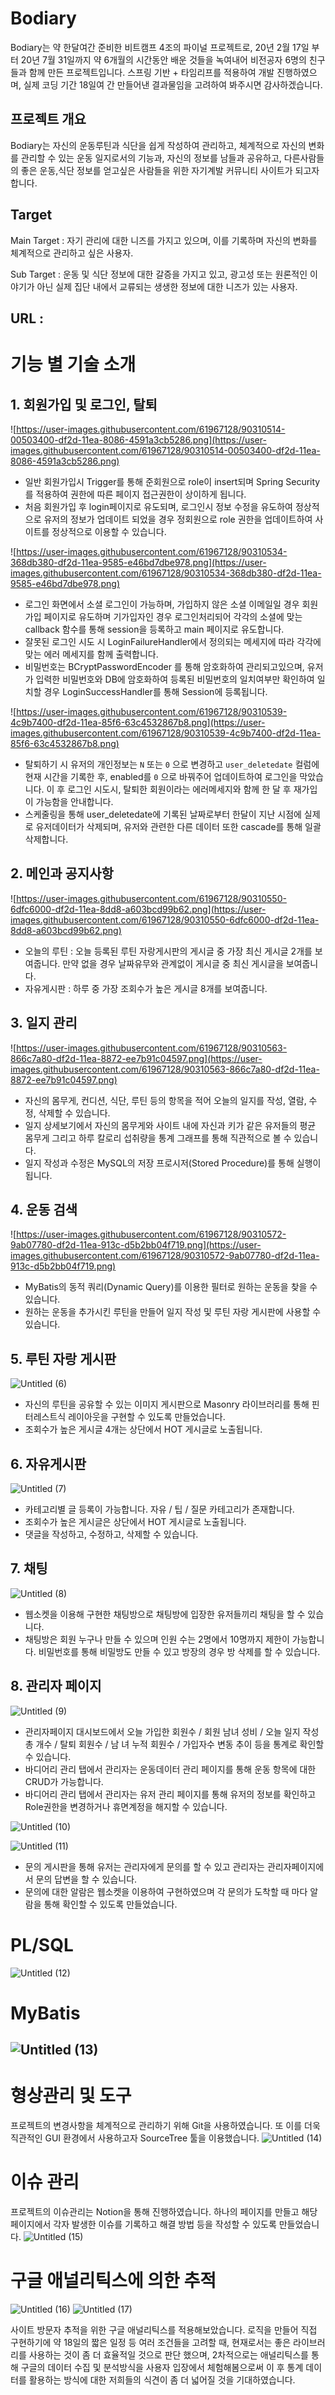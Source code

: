 # Bodiary
Bodiary는 약 한달여간 준비한 비트캠프 4조의 파이널 프로젝트로, 20년 2월 17일 부터 20년 7월 31일까지 약 6개월의 시간동안 배운 것들을 녹여내어 비전공자 6명의 친구들과 함께 만든 프로젝트입니다.
스프링 기반 + 타임리프를 적용하여 개발 진행하였으며, 실제 코딩 기간 18일여 간 만들어낸 결과물임을 고려하여 봐주시면 감사하겠습니다.


## 프로젝트 개요
Bodiary는 자신의 운동루틴과 식단을 쉽게 작성하여 관리하고, 체계적으로 자신의 변화를 관리할 수 있는 운동 일지로서의 기능과, 자신의 정보를 남들과 공유하고, 다른사람들의 좋은 운동,식단 정보를 얻고싶은 사람들을 위한 자기계발 커뮤니티 사이트가 되고자합니다.

## Target

Main Target : 자기 관리에 대한 니즈를 가지고 있으며, 이를 기록하며 자신의 변화를 체계적으로 관리하고 싶은 사용자.

Sub Target : 운동 및 식단 정보에 대한 갈증을 가지고 있고, 광고성 또는 원론적인 이야기가 아닌 실제 집단 내에서 교류되는 생생한 정보에 대한 니즈가 있는 사용자.

## URL : 

# 기능 별 기술 소개

## 1. 회원가입 및 로그인, 탈퇴

![https://user-images.githubusercontent.com/61967128/90310514-00503400-df2d-11ea-8086-4591a3cb5286.png](https://user-images.githubusercontent.com/61967128/90310514-00503400-df2d-11ea-8086-4591a3cb5286.png)

- 일반 회원가입시 Trigger를 통해 준회원으로 role이 insert되며 Spring Security를 적용하여 권한에 따른 페이지 접근권한이 상이하게 됩니다.
- 처음 회원가입 후 login페이지로 유도되며, 로그인시 정보 수정을 유도하여 정상적으로 유저의 정보가 업데이트 되었을 경우 정회원으로 role 권한을 업데이트하여 사이트를 정상적으로 이용할 수 있습니다.

![https://user-images.githubusercontent.com/61967128/90310534-368db380-df2d-11ea-9585-e46bd7dbe978.png](https://user-images.githubusercontent.com/61967128/90310534-368db380-df2d-11ea-9585-e46bd7dbe978.png)

- 로그인 화면에서 소셜 로그인이 가능하며, 가입하지 않은 소셜 이메일일 경우 회원가입 페이지로 유도하며 기가입자인 경우 로그인처리되어 각각의 소셜에 맞는 callback 함수를 통해 session을 등록하고 main 페이지로 유도합니다.
- 잘못된 로그인 시도 시 LoginFailureHandler에서 정의되는 메세지에 따라 각각에 맞는 에러 메세지를 함께 출력합니다.
- 비밀번호는 BCryptPasswordEncoder 를 통해 암호화하여 관리되고있으며, 유저가 입력한 비밀번호와 DB에 암호화하여 등록된 비밀번호의 일치여부만 확인하여 일치할 경우 LoginSuccessHandler를 통해 Session에 등록됩니다.

![https://user-images.githubusercontent.com/61967128/90310539-4c9b7400-df2d-11ea-85f6-63c4532867b8.png](https://user-images.githubusercontent.com/61967128/90310539-4c9b7400-df2d-11ea-85f6-63c4532867b8.png)

- 탈퇴하기 시 유저의 개인정보는 `N` 또는 `0` 으로 변경하고 `user_deletedate` 컬럼에 현재 시간을 기록한 후, enabled를 `0` 으로 바꿔주어 업데이트하여 로그인을 막았습니다. 이 후 로그인 시도시, 탈퇴한 회원이라는 에러메세지와 함께 한 달 후 재가입이 가능함을 안내합니다.
- 스케줄링을 통해 user_deletedate에 기록된 날짜로부터 한달이 지난 시점에 실제로 유저데이터가 삭제되며, 유저와 관련한 다른 데이터 또한 cascade를 통해 일괄 삭제합니다.

## 2. 메인과 공지사항

![https://user-images.githubusercontent.com/61967128/90310550-6dfc6000-df2d-11ea-8dd8-a603bcd99b62.png](https://user-images.githubusercontent.com/61967128/90310550-6dfc6000-df2d-11ea-8dd8-a603bcd99b62.png)

- 오늘의 루틴 : 오늘 등록된 루틴 자랑게시판의 게시글 중 가장 최신 게시글 2개를 보여줍니다. 만약 없을 경우 날짜유무와 관계없이 게시글 중 최신 게시글을 보여줍니다.
- 자유게시판 : 하루 중 가장 조회수가 높은 게시글 8개를 보여줍니다.

## 3. 일지 관리

![https://user-images.githubusercontent.com/61967128/90310563-866c7a80-df2d-11ea-8872-ee7b91c04597.png](https://user-images.githubusercontent.com/61967128/90310563-866c7a80-df2d-11ea-8872-ee7b91c04597.png)

- 자신의 몸무게, 컨디션, 식단, 루틴 등의 항목을 적어 오늘의 일지를 작성, 열람, 수정, 삭제할 수 있습니다.
- 일지 상세보기에서 자신의 몸무게와 사이트 내에 자신과 키가 같은 유저들의 평균 몸무게 그리고 하루 칼로리 섭취량을 통계 그래프를 통해 직관적으로 볼 수 있습니다.
- 일지 작성과 수정은 MySQL의 저장 프로시저(Stored Procedure)를 통해 실행이 됩니다.

## 4. 운동 검색

![https://user-images.githubusercontent.com/61967128/90310572-9ab07780-df2d-11ea-913c-d5b2bb04f719.png](https://user-images.githubusercontent.com/61967128/90310572-9ab07780-df2d-11ea-913c-d5b2bb04f719.png)

- MyBatis의 동적 쿼리(Dynamic Query)를 이용한 필터로 원하는 운동을 찾을 수 있습니다.
- 원하는 운동을 추가시킨 루틴을 만들어 일지 작성 및 루틴 자랑 게시판에 사용할 수 있습니다.

## 5. 루틴 자랑 게시판

![Untitled (6)](https://user-images.githubusercontent.com/61967128/90310589-d8ad9b80-df2d-11ea-8ef0-6158d84bb16f.png)

- 자신의 루틴을 공유할 수 있는 이미지 게시판으로 Masonry 라이브러리를 통해 핀터레스트식 레이아웃을 구현할 수 있도록 만들었습니다.
- 조회수가 높은 게시글 4개는 상단에서 HOT 게시글로 노출됩니다.

## 6. 자유게시판

![Untitled (7)](https://user-images.githubusercontent.com/61967128/90310588-d77c6e80-df2d-11ea-863b-4df44185b41d.png)

- 카테고리별 글 등록이 가능합니다. 자유 / 팁 / 질문 카테고리가 존재합니다.
- 조회수가 높은 게시글은 상단에서 HOT 게시글로 노출됩니다.
- 댓글을 작성하고, 수정하고, 삭제할 수 있습니다.

## 7. 채팅

![Untitled (8)](https://user-images.githubusercontent.com/61967128/90310586-d2b7ba80-df2d-11ea-98ec-d4da59b7f33c.png)

- 웹소켓을 이용해 구현한 채팅방으로 채팅방에 입장한 유저들끼리 채팅을 할 수 있습니다.
- 채팅방은 회원 누구나 만들 수 있으며 인원 수는 2명에서 10명까지 제한이 가능합니다. 비밀번호를 통해 비밀방도 만들 수 있고 방장의 경우 방 삭제를 할 수 있습니다.

## 8. 관리자 페이지

![Untitled (9)](https://user-images.githubusercontent.com/61967128/90310620-39d56f00-df2e-11ea-95bf-d41b462ad08d.png)

- 관리자페이지 대시보드에서 오늘 가입한 회원수 / 회원 남녀 성비 / 오늘 일지 작성 총 개수 / 탈퇴 회원수 / 남 녀 누적 회원수 / 가입자수 변동 추이 등을 통계로 확인할 수 있습니다.
- 바디어리 관리 탭에서 관리자는 운동데이터 관리 페이지를 통해 운동 항목에 대한 CRUD가 가능합니다.
- 바디어리 관리 탭에서 관리자는 유저 관리 페이지를 통해 유저의 정보를 확인하고 Role권한을 변경하거나 휴면계정을 해지할 수 있습니다.

![Untitled (10)](https://user-images.githubusercontent.com/61967128/90310619-393cd880-df2e-11ea-94b4-4e99a3e546a4.png)

![Untitled (11)](https://user-images.githubusercontent.com/61967128/90310618-38a44200-df2e-11ea-9050-f9d455a45014.png)

- 문의 게시판을 통해 유저는 관리자에게 문의를 할 수 있고 관리자는 관리자페이지에서 문의 답변을 할 수 있습니다.
- 문의에 대한 알람은 웹소켓을 이용하여 구현하였으며 각 문의가 도착할 때 마다 알람을 통해 확인할 수 있도록 만들었습니다.

# PL/SQL 
![Untitled (12)](https://user-images.githubusercontent.com/61967128/90310617-38a44200-df2e-11ea-8d14-f50f5ca884d1.png)
# MyBatis 
![Untitled (13)](https://user-images.githubusercontent.com/61967128/90310616-380bab80-df2e-11ea-8206-c81bdb0ead57.png)
---

# 형상관리 및 도구 

프로젝트의 변경사항을 체계적으로 관리하기 위해 Git을 사용하였습니다. 또 이를 더욱 직관적인 GUI 환경에서 사용하고자 SourceTree 툴을 이용했습니다.
![Untitled (14)](https://user-images.githubusercontent.com/61967128/90310615-37731500-df2e-11ea-86dd-257aa2e67c95.png)
# 이슈 관리 

프로젝트의 이슈관리는 Notion을 통해 진행하였습니다.  하나의 페이지를 만들고 해당 페이지에서 각자 발생한 이슈를 기록하고 해결 방법 등을 작성할 수 있도록 만들었습니다.
![Untitled (15)](https://user-images.githubusercontent.com/61967128/90310614-36da7e80-df2e-11ea-9812-de3a22166a7b.png)
# 구글 애널리틱스에 의한 추적

![Untitled (16)](https://user-images.githubusercontent.com/61967128/90310612-3641e800-df2e-11ea-9813-aabc93da3990.png)
![Untitled (17)](https://user-images.githubusercontent.com/61967128/90310608-3215ca80-df2e-11ea-818a-ae967f730fbf.png)

사이트 방문자 추적을 위한 구글 애널리틱스를 적용해보았습니다.
로직을 만들어 직접 구현하기에 약 18일의 짧은 일정 등 여러 조건들을 고려할 때, 현재로서는 좋은 라이브러리를 사용하는 것이 좀 더 효율적일 것으로 판단 했으며, 2차적으로는 애널리틱스를 통해 구글의 데이터 수집 및 분석방식을 사용자 입장에서 체험해봄으로써 이 후 통계 데이터를 활용하는 방식에 대한 저희들의 식견이 좀 더 넓어질 것을 기대하였습니다.
